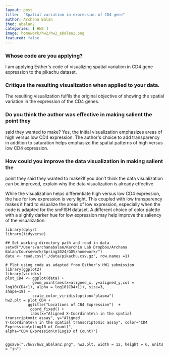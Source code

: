 ```yaml
---
layout: post
title:  "Spatial variation in expression of CD4 gene"
author: Archana Balan
jhed: abalan2
categories: [ HW2 ]
image: homework/hw2/hw2_abalan2.png
featured: false
---
```

### Whose code are you applying? 
I am applying Esther's code of visualizing spatial variation in CD4 gene expression to the pikachu 
dataset.


### Critique the resulting visualization when applied to your data. 
The resulting visualization fulfils the original objective of showing the 
spatial variation in the expression of the CD4 genes.

### Do you think the author was effective in making salient the point they 
said they wanted to make? 
Yes, the initial visualization emphasizes areas of high versus low CD4 
expression. The author's choice to add transparency in addition to 
saturation helps emphasize the spatial patterns of high versus low CD4 
expression. 

### How could you improve the data visualization in making salient the 
point they said they wanted to make?If you don’t think the data 
visualization can be improved, explain why the data visualization is 
already effective

While the visualization helps differentiate high versus low CD4 
expression, the hue for low expression is very light. This coupled 
with low transparency makes it hard to visualize the areas of low 
expression,  especially when the code is adapted for the smFISH dataset. A 
different choice of color palette with a slightly darker hue for low 
expression may help improve the saliency of the visualization.



```{r}
library(dplyr)
library(tidyverse)

## Set working directory path and read in data
setwd("/Users/archanabalan/Karchin Lab Dropbox/Archana Balan/Coursework/Spring2024/GDV/homework/")
data <- read.csv("./data/pikachu.csv.gz", row.names =1)

# Plot using code as adapted from Esther's HW1 submission
library(ggplot2)
library(viridis)
plot_CD4 <- ggplot(data) + 
            geom_point(aes(x=aligned_x, y=aligned_y,col = log10(CD4+1), alpha = log10(CD4+1)), size=3, 
shape=19) + 
            scale_color_viridis(option="plasma")
hw2.plt = plot_CD4 + 
          ggtitle("Locations of CB4 Expression")  +  
           coord_fixed() +
           labs(x="Aligned X-Coordinate\n in the spatial transcriptomic assay", y="Aligned 
Y-Coordinate\n in the spatial transcriptomic assay", color="CD4 Expression\n(Log10 of Count)", 
alpha="CD4 Expression\n(Log10 of Count)")


ggsave("./hw2/hw2_abalan2.png", hw2.plt, width = 12, height = 6, units = "in")



```

